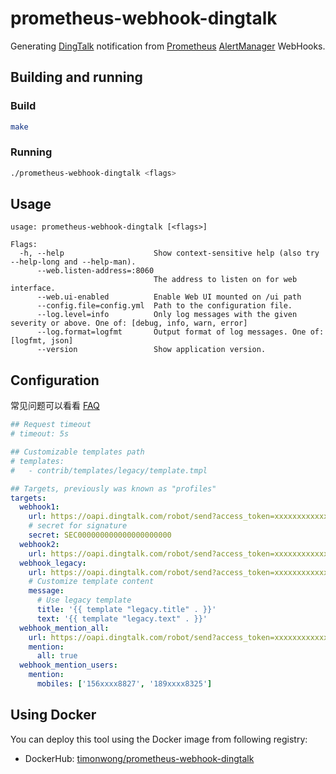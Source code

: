 # prometheus-webhook-dingtalk

Generating [DingTalk] notification from [Prometheus] [AlertManager] WebHooks.

## Building and running

### Build

```bash
make
```

### Running

```bash
./prometheus-webhook-dingtalk <flags>
```

## Usage

```
usage: prometheus-webhook-dingtalk [<flags>]

Flags:
  -h, --help                    Show context-sensitive help (also try --help-long and --help-man).
      --web.listen-address=:8060
                                The address to listen on for web interface.
      --web.ui-enabled          Enable Web UI mounted on /ui path
      --config.file=config.yml  Path to the configuration file.
      --log.level=info          Only log messages with the given severity or above. One of: [debug, info, warn, error]
      --log.format=logfmt       Output format of log messages. One of: [logfmt, json]
      --version                 Show application version.
```

## Configuration

常见问题可以看看 [FAQ](./docs/FAQ_zh.md)

```yaml
## Request timeout
# timeout: 5s

## Customizable templates path
# templates:
#   - contrib/templates/legacy/template.tmpl

## Targets, previously was known as "profiles"
targets:
  webhook1:
    url: https://oapi.dingtalk.com/robot/send?access_token=xxxxxxxxxxxx
    # secret for signature
    secret: SEC000000000000000000000
  webhook2:
    url: https://oapi.dingtalk.com/robot/send?access_token=xxxxxxxxxxxx
  webhook_legacy:
    url: https://oapi.dingtalk.com/robot/send?access_token=xxxxxxxxxxxx
    # Customize template content
    message:
      # Use legacy template
      title: '{{ template "legacy.title" . }}'
      text: '{{ template "legacy.text" . }}'
  webhook_mention_all:
    url: https://oapi.dingtalk.com/robot/send?access_token=xxxxxxxxxxxx
    mention:
      all: true
  webhook_mention_users:
    mention:
      mobiles: ['156xxxx8827', '189xxxx8325']
```

## Using Docker

You can deploy this tool using the Docker image from following registry:

* DockerHub: [timonwong/prometheus-webhook-dingtalk](https://hub.docker.com/r/timonwong/prometheus-webhook-dingtalk)

[Prometheus]: https://prometheus.io
[AlertManager]: https://github.com/prometheus/alertmanager
[DingTalk]: https://www.dingtalk.com
